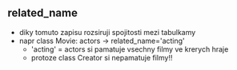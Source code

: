 ## related_name 
- diky tomuto zapisu rozsiruji spojitosti mezi tabulkamy 
- napr class Movie: actors -> related_name='acting' 
  - 'acting' = actors si pamatuje vsechny filmy ve krerych hraje 
  - protoze class Creator si nepamatuje filmy!!